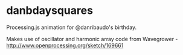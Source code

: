 # danbdaysquares
Processing.js animation for @danribaudo's birthday. 

Makes use of oscillator and harmonic array code from Wavegrower - http://www.openprocessing.org/sketch/169661

